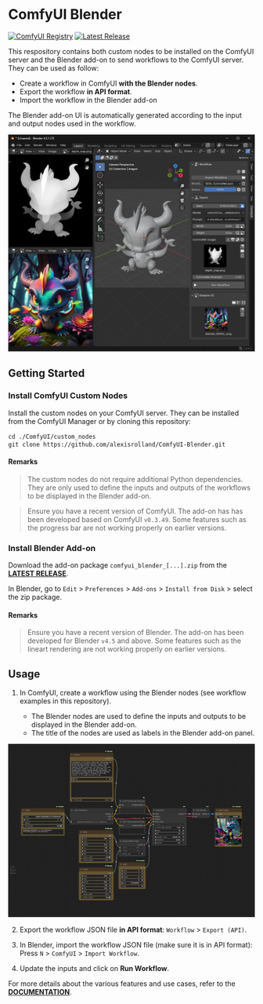 # ComfyUI Blender

[![ComfyUI Registry](https://img.shields.io/badge/comfyui-registry-grey?labelColor=blue)](https://registry.comfy.org/nodes/comfyui-blender)
[![Latest Release](https://img.shields.io/github/v/release/alexisrolland/ComfyUI-Blender)](https://github.com/alexisrolland/ComfyUI-Blender/releases/latest)

This respository contains both custom nodes to be installed on the ComfyUI server and the Blender add-on to send workflows to the ComfyUI server. They can be used as follow:

* Create a workflow in ComfyUI **with the Blender nodes**.
* Export the workflow **in API format**.
* Import the workflow in the Blender add-on

The Blender add-on UI is automatically generated according to the input and output nodes used in the workflow.

![Screenshot Blender](./screenshot_blender.jpg)

## Getting Started

### Install ComfyUI Custom Nodes

Install the custom nodes on your ComfyUI server. They can be installed from the ComfyUI Manager or by cloning this repository:

```shell
cd ./ComfyUI/custom_nodes
git clone https://github.com/alexisrolland/ComfyUI-Blender.git
```

#### Remarks 
> The custom nodes do not require additional Python dependencies. They are only used to define the inputs and outputs of the workflows to be displayed in the Blender add-on.

> Ensure you have a recent version of ComfyUI. The add-on has has been developed based on ComfyUI `v0.3.49`. Some features such as the progress bar are not working properly on earlier versions.

### Install Blender Add-on

Download the add-on package `comfyui_blender_[...].zip` from the **[LATEST RELEASE](https://github.com/alexisrolland/ComfyUI-Blender/releases)**.

In Blender, go to `Edit` > `Preferences` > `Add-ons` > `Install from Disk` > select the zip package.

#### Remarks

> Ensure you have a recent version of Blender. The add-on has been developed for Blender `v4.5` and above. Some features such as the lineart rendering are not working properly on earlier versions.

## Usage

1. In ComfyUI, create a workflow using the Blender nodes (see workflow examples in this repository).

    * The Blender nodes are used to define the inputs and outputs to be displayed in the Blender add-on.
    * The title of the nodes are used as labels in the Blender add-on panel.

![Screenshot ComfyUI](./screenshot_comfyui.png)

2. Export the workflow JSON file **in API format**: `Workflow` > `Export (API)`.

3. In Blender, import the workflow JSON file (make sure it is in API format): Press `N` > `ComfyUI` > `Import Workflow`.

4. Update the inputs and click on **Run Workflow**.

For more details about the various features and use cases, refer to the **[DOCUMENTATION](https://github.com/alexisrolland/ComfyUI-Blender/wiki)**.
